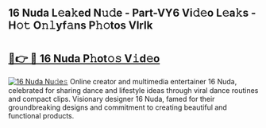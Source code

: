 ## 16 Nuda L𝚎a𝚔ed N𝚞𝚍e - Part-VY6 Vi𝚍𝚎o L𝚎a𝚔s - H𝚘𝚝 O𝚗𝚕yf𝚊ns P𝚑𝚘tos VIrIk

# <h2><a href="http://kf0xmgw.oniu.top/?m=16+Nuda">🔗👉 🔴 16 Nuda P𝚑ot𝚘𝚜 V𝚒d𝚎o</a></h2>

[![16 Nuda Nu𝚍e𝚜](https://i.imgur.com/0qMVB7G.gif)](http://kf0xmgw.oniu.top/?m=16+Nuda)
Online creator and multimedia entertainer 16 Nuda, celebrated for sharing dance and lifestyle ideas through viral dance routines and compact clips. Visionary designer 16 Nuda, famed for their groundbreaking designs and commitment to creating beautiful and functional products.  
